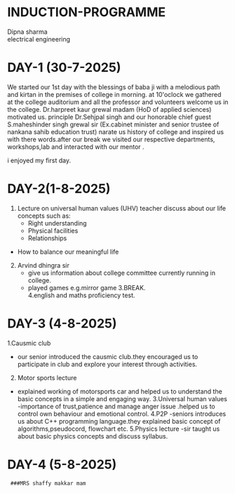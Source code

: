 # INDUCTION-PROGRAMME 
Dipna sharma               
electrical engineering 
# DAY-1 (30-7-2025)


We started our 1st day with the blessings of baba ji with a melodious path and kirtan in the premises of college in morning.
at 10'oclock we gathered at the college auditorium and all the professor and volunteers welcome us in the college.
Dr.harpreet kaur grewal madam (HoD of applied sciences) motivated us.
principle Dr.Sehjpal singh and our honorable chief guest S.maheshinder singh grewal sir (Ex.cabinet minister and senior trustee of nankana sahib education trust) narate us history of college and inspired us with there words.after our break we visited our respective departments, workshops,lab and interacted with our mentor .

i enjoyed my first day.

# DAY-2(1-8-2025)


1. Lecture on universal human values (UHV)
       teacher discuss about our life concepts such as:
   - Right understanding
    - Physical facilities
   - Relationships
- How to balance our meaningful life
2. Arvind dhingra sir
     - give us information about college committee currently running in college.
   - played games e.g.mirror game 3.BREAK.                           
4.english and maths proficiency test.

  # DAY-3 (4-8-2025)


  1.Causmic club 
  - our senior introduced the causmic club.they encouraged us to participate in club and explore your interest through activities.
 2. Motor sports lecture
   - explained working of motorsports car and helped us to understand the basic concepts in a simple and engaging way.
3.Universal human values
   -importance of trust,patience and manage anger issue .helped us to control own behaviour and emotional control.
 4.P2P
    -seniors introduces us about C++ programming language.they explained basic concept of algorithms,pseudocord, flowchart etc.
 5.Physics lecture
 -sir taught us about basic physics concepts and discuss syllabus.


# DAY-4 (5-8-2025)
     ###MRS shaffy makkar mam 

